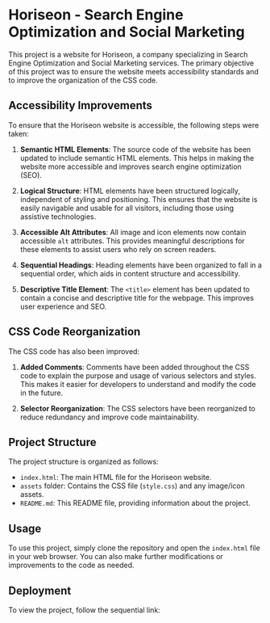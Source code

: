 # Horiseon - Search Engine Optimization and Social Marketing

This project is a website for Horiseon, a company specializing in Search Engine Optimization and Social Marketing services. The primary objective of this project was to ensure the website meets accessibility standards and to improve the organization of the CSS code.

## Accessibility Improvements
To ensure that the Horiseon website is accessible, the following steps were taken:

1. **Semantic HTML Elements**: The source code of the website has been updated to include semantic HTML elements. This helps in making the website more accessible and improves search engine optimization (SEO).

2. **Logical Structure**: HTML elements have been structured logically, independent of styling and positioning. This ensures that the website is easily navigable and usable for all visitors, including those using assistive technologies.

3. **Accessible Alt Attributes**: All image and icon elements now contain accessible `alt` attributes. This provides meaningful descriptions for these elements to assist users who rely on screen readers.

4. **Sequential Headings**: Heading elements have been organized to fall in a sequential order, which aids in content structure and accessibility.

5. **Descriptive Title Element**: The `<title>` element has been updated to contain a concise and descriptive title for the webpage. This improves user experience and SEO.

## CSS Code Reorganization
The CSS code has also been improved:

1. **Added Comments**: Comments have been added throughout the CSS code to explain the purpose and usage of various selectors and styles. This makes it easier for developers to understand and modify the code in the future.

2. **Selector Reorganization**: The CSS selectors have been reorganized to reduce redundancy and improve code maintainability.

## Project Structure
The project structure is organized as follows:

- `index.html`: The main HTML file for the Horiseon website.
- `assets` folder: Contains the CSS file (`style.css`) and any image/icon assets.
- `README.md`: This README file, providing information about the project.

## Usage
To use this project, simply clone the repository and open the `index.html` file in your web browser. You can also make further modifications or improvements to the code as needed.

## Deployment 
To view the project, follow the sequential link: 

